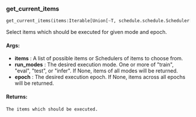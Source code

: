 

### get_current_items
```python
get_current_items(items:Iterable[Union[~T, schedule.schedule.Scheduler[~T]]], run_modes:Union[str, Iterable[str], NoneType]=None, epoch:Union[int, NoneType]=None) -> List[~T]
```
Select items which should be executed for given mode and epoch.


#### Args:

* **items** :  A list of possible items or Schedulers of items to choose from.
* **run_modes** :  The desired execution mode. One or more of "train", "eval", "test", or "infer". If None, items of        all modes will be returned.
* **epoch** :  The desired execution epoch. If None, items across all epochs will be returned.

#### Returns:
    The items which should be executed.